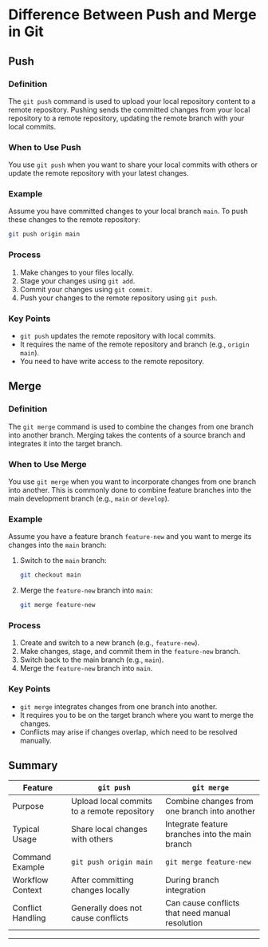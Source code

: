 # Difference Between Push and Merge in Git

## Push

### Definition
The `git push` command is used to upload your local repository content to a remote repository. Pushing sends the committed changes from your local repository to a remote repository, updating the remote branch with your local commits.

### When to Use Push
You use `git push` when you want to share your local commits with others or update the remote repository with your latest changes.

### Example
Assume you have committed changes to your local branch `main`. To push these changes to the remote repository:

```sh
git push origin main
```

### Process
1. Make changes to your files locally.
2. Stage your changes using `git add`.
3. Commit your changes using `git commit`.
4. Push your changes to the remote repository using `git push`.

### Key Points
- `git push` updates the remote repository with local commits.
- It requires the name of the remote repository and branch (e.g., `origin main`).
- You need to have write access to the remote repository.

## Merge

### Definition
The `git merge` command is used to combine the changes from one branch into another branch. Merging takes the contents of a source branch and integrates it into the target branch.

### When to Use Merge
You use `git merge` when you want to incorporate changes from one branch into another. This is commonly done to combine feature branches into the main development branch (e.g., `main` or `develop`).

### Example
Assume you have a feature branch `feature-new` and you want to merge its changes into the `main` branch:

1. Switch to the `main` branch:
    ```sh
    git checkout main
    ```
2. Merge the `feature-new` branch into `main`:
    ```sh
    git merge feature-new
    ```

### Process
1. Create and switch to a new branch (e.g., `feature-new`).
2. Make changes, stage, and commit them in the `feature-new` branch.
3. Switch back to the main branch (e.g., `main`).
4. Merge the `feature-new` branch into `main`.

### Key Points
- `git merge` integrates changes from one branch into another.
- It requires you to be on the target branch where you want to merge the changes.
- Conflicts may arise if changes overlap, which need to be resolved manually.

## Summary

| Feature            | `git push`                                | `git merge`                                    |
|--------------------|-------------------------------------------|------------------------------------------------|
| Purpose            | Upload local commits to a remote repository | Combine changes from one branch into another   |
| Typical Usage      | Share local changes with others           | Integrate feature branches into the main branch |
| Command Example    | `git push origin main`                    | `git merge feature-new`                        |
| Workflow Context   | After committing changes locally          | During branch integration                      |
| Conflict Handling  | Generally does not cause conflicts        | Can cause conflicts that need manual resolution|

---
